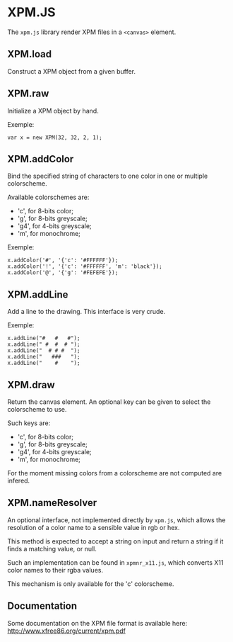 XPM.JS
======

The `xpm.js` library render XPM files in a `<canvas>` element.

XPM.load
--------

Construct a XPM object from a given buffer.

XPM.raw
-------

Initialize a XPM object by hand.

Exemple:

    var x = new XPM(32, 32, 2, 1);

XPM.addColor
------------

Bind the specified string of characters to one color in one or multiple
colorscheme.

Available colorschemes are:

   * 'c', for 8-bits color;
   * 'g', for 8-bits greyscale;
   * 'g4', for 4-bits greyscale;
   * 'm', for monochrome;

Exemple:

    x.addColor('#', '{'c': '#FFFFFF'});
    x.addColor('!', '{'c': '#FFFFFF', 'm': 'black'});
    x.addColor('@', '{'g': '#FEFEFE'});

XPM.addLine
-----------

Add a line to the drawing. This interface is very crude.

Exemple:

    x.addLine("#   #   #");
    x.addLine(" #  #  # ");
    x.addLine("  # # #  ");
    x.addLine("   ###   ");
    x.addLine("    #    ");

XPM.draw
--------

Return the canvas element. An optional key can be given to select the
colorscheme to use.

Such keys are:

   * 'c', for 8-bits color;
   * 'g', for 8-bits greyscale;
   * 'g4', for 4-bits greyscale;
   * 'm', for monochrome;

For the moment missing colors from a colorscheme are not computed are
infered.

XPM.nameResolver
----------------

An optional interface, not implemented directly by `xpm.js`, which
allows the resolution of a color name to a sensible value in rgb or hex.

This method is expected to accept a string on input and return a string
if it finds a matching value, or null.

Such an implementation can be found in `xpmnr_x11.js`, which converts
X11 color names to their rgba values.

This mechanism is only available for the 'c' colorscheme.

Documentation
-------------

Some documentation on the XPM file format is available here:
http://www.xfree86.org/current/xpm.pdf
